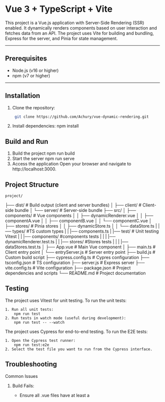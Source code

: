 # Vue 3 + TypeScript + Vite

This project is a Vue.js application with Server-Side Rendering (SSR) enabled. It dynamically renders components based on user interaction and fetches data from an API. The project uses Vite for building and bundling, Express for the server, and Pinia for state management.

---

## Prerequisites

- Node.js (v16 or higher)
- npm (v7 or higher)

---

## Installation

1. Clone the repository:
   ```bash
    git clone https://github.com/Achury/vue-dynamic-rendering.git
   ```
2. Install dependencies:
   npm install

## Build and Run

1. Build the project
   npm run build
2. Start the server
   npm run serve
3. Access the application
   Open your browser and navigate to http://localhost:3000.

## Project Structure

    project/

├── dist/ # Build output (client and server bundles)
│ ├── client/ # Client-side bundle
│ └── server/ # Server-side bundle
├── src/
│ ├── components/ # Vue components
│ │ ├── dynamicRenderer.vue
│ │ ├── componentA.vue
│ │ ├── componentB.vue
│ │ └── componentC.vue
│ ├── stores/ # Pinia stores
│ │ ├── dynamicStore.ts
│ │ └── dataStore.ts
| |── types/ #TS custom types
| | |── components.ts
| |── test/ # Unit testing Vitest
| | |── components/ #components tests
| | | |── dynamicRenderer.test.ts
| | |── stores/ #Stores tests
| | | |── dataStores.test.ts
│ ├── App.vue # Main Vue component
│ ├── main.ts # Client entry point
│ └── entryServer.js # Server entry point
├── build.js # Custom build script
├── cypress.config.ts # Cypres configuration
├── tsconfig.json # TS configuration
├── server.js # Express server
├── vite.config.ts # Vite configuration
├── package.json # Project dependencies and scripts
└── README.md # Project documentation

## Testing

The project uses Vitest for unit testing. To run the unit tests:

    1. Run all unit tests:
        npm run test
    2. Run tests in watch mode (useful during development):
        npm run test -- --watch

The project uses Cypress for end-to-end testing. To run the E2E tests:

    1. Open the Cypress test runner:
        npm run test:e2e
    2. Select the test file you want to run from the Cypress interface.

## Troubleshooting

Common Issues

1. Build Fails:

   - Ensure all .vue files have at least a <template> or <script> block.
   - Check the build logs for errors.

2. Server Fails to Start:

   - Ensure the dist/server/entryServer.js file exists and exports the render function.
   - Check the server logs for errors.

---

### Summary of Documentation

1. **Project Overview**: Brief description of the project.
2. **Project Structure**: Explanation of the folder structure.
3. **Build Process**: Details about the custom build script.
4. **Running the Project**: Steps to install, build, and run the project.
5. **Testing**: Steps to unit testing and e2e testing.
6. **Troubleshooting**: Common issues and solutions.
